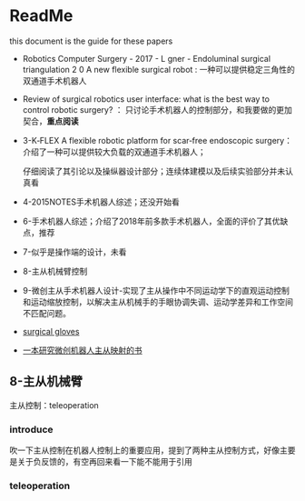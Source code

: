 # ReadMe

this document is the guide for these papers



* Robotics Computer Surgery - 2017 - L gner - Endoluminal surgical triangulation 2 0  A new flexible surgical robot  : 一种可以提供稳定三角性的双通道手术机器人

* Review of surgical robotics user interface: what is the best way to control robotic surgery? ： 只讨论手术机器人的控制部分，和我要做的更加契合，**重点阅读**

* 3-K‐FLEX  A flexible robotic platform for scar‐free endoscopic surgery：介绍了一种可以提供较大负载的双通道手术机器人；

  仔细阅读了其引论以及操纵器设计部分；连续体建模以及后续实验部分并未认真看

* 4-2015NOTES手术机器人综述；还没开始看

* 6-手术机器人综述；介绍了2018年前多款手术机器人，全面的评价了其优缺点，推荐

* 7-似乎是操作端的设计，未看

* 8-主从机械臂控制

* 9-微创主从手术机器人设计-实现了主从操作中不同运动学下的直观运动控制和运动缩放控制，以解决主从机械手的手眼协调失调、运动学差异和工作空间不匹配问题。

* [surgical gloves](https://www.mdpi.com/2227-7080/6/1/8)

* [一本研究微创机器人主从映射的书](https://kreader.cnki.net/Kreader/CatalogViewPage.aspx?dbCode=cdmd&filename=1013004785.nh&tablename=CDFD1214&compose=&first=1&uid=WEEvREcwSlJHSldSdmVpaVVVQVRCNWxoSUd6cEJrMW9NdjJ3dE1jamk5VT0=$9A4hF_YAuvQ5obgVAqNKPCYcEjKensW4IQMovwHtwkF4VYPoHbKxJw!!)







## 8-主从机械臂

主从控制：teleoperation

### introduce

吹一下主从控制在机器人控制上的重要应用，提到了两种主从控制方式，好像主要是关于负反馈的，有空再回来看一下能不能用于引用



### teleoperation 





